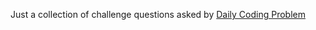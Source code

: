 Just a collection of challenge questions asked by [Daily Coding Problem](https://www.dailycodingproblem.com/)